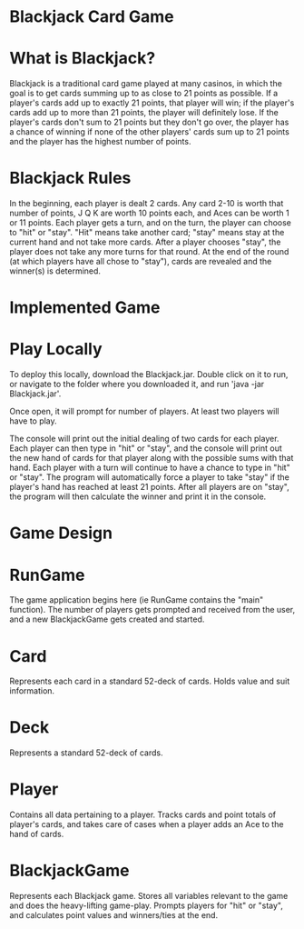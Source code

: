 Blackjack Card Game
===========
# What is Blackjack?
Blackjack is a traditional card game played at many casinos, in which the goal is to get cards summing up to as close to 21 points as possible. If a player's cards add up to exactly 21 points, that player will win; if the player's cards add up to more than 21 points, the player will definitely lose. If the player's cards don't sum to 21 points but they don't go over, the player has a chance of winning if none of the other players' cards sum up to 21 points and the player has the highest number of points.

# Blackjack Rules
In the beginning, each player is dealt 2 cards. Any card 2-10 is worth that number of points, J Q K are worth 10 points each, and Aces can be worth 1 or 11 points. Each player gets a turn, and on the turn, the player can choose to "hit" or "stay". "Hit" means take another card; "stay" means stay at the current hand and not take more cards. After a player chooses "stay", the player does not take any more turns for that round. At the end of the round (at which players have all chose to "stay"), cards are revealed and the winner(s) is determined.

Implemented Game
===========
# Play Locally
To deploy this locally, download the Blackjack.jar. Double click on it to run, or navigate to the folder where you downloaded it, and run 'java -jar Blackjack.jar'. <br>

Once open, it will prompt for number of players. At least two players will have to play. <br>

The console will print out the initial dealing of two cards for each player. Each player can then type in "hit" or "stay", and the console will print out the new hand of cards for that player along with the possible sums with that hand. Each player with a turn will continue to have a chance to type in "hit" or "stay". The program will automatically force a player to take "stay" if the player's hand has reached at least 21 points. After all players are on "stay", the program will then calculate the winner and print it in the console.

Game Design
===========
# RunGame
The game application begins here (ie RunGame contains the "main" function). The number of players gets prompted and received from the user, and a new BlackjackGame gets created and started.

# Card
Represents each card in a standard 52-deck of cards. Holds value and suit information.

# Deck
Represents a standard 52-deck of cards.

# Player
Contains all data pertaining to a player. Tracks cards and point totals of player's cards, and takes care of cases when a player adds an Ace to the hand of cards.

# BlackjackGame
Represents each Blackjack game. Stores all variables relevant to the game and does the heavy-lifting game-play. Prompts players for "hit" or "stay", and calculates point values and winners/ties at the end.
